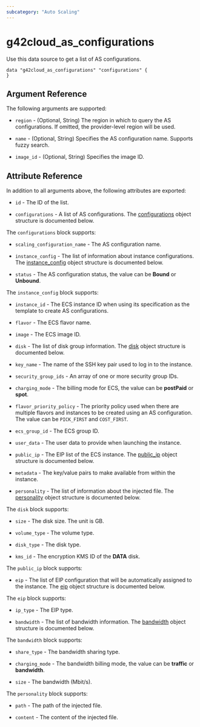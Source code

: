 ```yaml
---
subcategory: "Auto Scaling"
---
```


# g42cloud_as_configurations

Use this data source to get a list of AS configurations.

```hcl
data "g42cloud_as_configurations" "configurations" {
}
```

## Argument Reference

The following arguments are supported:

* `region` - (Optional, String) The region in which to query the AS configurations.
  If omitted, the provider-level region will be used.

* `name` - (Optional, String) Specifies the AS configuration name. Supports fuzzy search.

* `image_id` - (Optional, String) Specifies the image ID.

## Attribute Reference

In addition to all arguments above, the following attributes are exported:

* `id` - The ID of the list.

* `configurations` - A list of AS configurations. The [configurations](#as_configurations) object structure is
  documented below.

<a name="as_configurations"></a>
The `configurations` block supports:

* `scaling_configuration_name` - The AS configuration name.

* `instance_config` - The list of information about instance configurations.
  The [instance_config](#as_instance_config) object structure is documented below.

* `status` - The AS configuration status, the value can be **Bound** or **Unbound**.

<a name="as_instance_config"></a>
The `instance_config` block supports:

* `instance_id` - The ECS instance ID when using its specification as the template to create AS configurations.

* `flavor` - The ECS flavor name.

* `image` - The ECS image ID.

* `disk` - The list of disk group information. The [disk](#as_disk) object structure is documented below.

* `key_name` - The name of the SSH key pair used to log in to the instance.

* `security_group_ids` - An array of one or more security group IDs.

* `charging_mode` - The billing mode for ECS, the value can be **postPaid** or **spot**.

* `flavor_priority_policy` - The priority policy used when there are multiple flavors
  and instances to be created using an AS configuration. The value can be `PICK_FIRST` and `COST_FIRST`.

* `ecs_group_id` - The ECS group ID.

* `user_data` - The user data to provide when launching the instance.

* `public_ip` - The EIP list of the ECS instance.
  The [public_ip](#as_public_ip) object structure is documented below.

* `metadata` - The key/value pairs to make available from within the instance.

* `personality` - The list of information about the injected file.
  The [personality](#as_personality) object structure is documented below.

<a name="as_disk"></a>
The `disk` block supports:

* `size` - The disk size. The unit is GB.

* `volume_type` - The volume type.

* `disk_type` - The disk type.

* `kms_id` - The encryption KMS ID of the **DATA** disk.

<a name="as_public_ip"></a>
The `public_ip` block supports:

* `eip` - The list of EIP configuration that will be automatically assigned to the instance.
  The [eip](#as_eip) object structure is documented below.

<a name="as_eip"></a>
The `eip` block supports:

* `ip_type` - The EIP type.

* `bandwidth` - The list of bandwidth information. The [bandwidth](#as_bandwidth) object structure is documented below.

<a name="as_bandwidth"></a>
The `bandwidth` block supports:

* `share_type` - The bandwidth sharing type.

* `charging_mode` - The bandwidth billing mode, the value can be **traffic** or **bandwidth**.

* `size` - The bandwidth (Mbit/s).

<a name="as_personality"></a>
The `personality` block supports:

* `path` - The path of the injected file.

* `content` - The content of the injected file.
